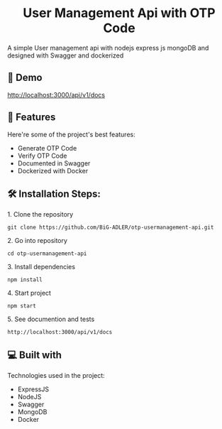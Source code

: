 <h1 align="center" id="title">User Management Api with OTP Code</h1>

<p id="description">A simple User management api with nodejs express js mongoDB and designed with Swagger and dockerized</p>

<h2>🚀 Demo</h2>

[http://localhost:3000/api/v1/docs](http://localhost:3000/api/v1/docs)

  
  
<h2>🧐 Features</h2>

Here're some of the project's best features:

*   Generate OTP Code
*   Verify OTP Code
*   Documented in Swagger
*   Dockerized with Docker

<h2>🛠️ Installation Steps:</h2>

<p>1. Clone the repository</p>

```
git clone https://github.com/BiG-ADLER/otp-usermanagement-api.git
```

<p>2. Go into repository</p>

```
cd otp-usermanagement-api
```

<p>3. Install dependencies</p>

```
npm install
```

<p>4. Start project</p>

```
npm start
```

<p>5. See documention and tests</p>

```
http://localhost:3000/api/v1/docs
```

  
  
<h2>💻 Built with</h2>

Technologies used in the project:

*   ExpressJS
*   NodeJS
*   Swagger
*   MongoDB
*   Docker
